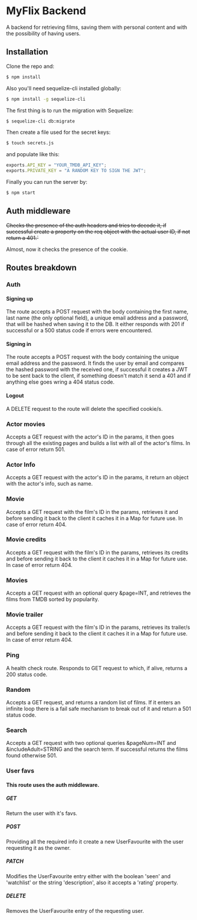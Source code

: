 # MyFlix Backend

A backend for retrieving films, saving them with personal content and with the possibility of having users.

## Installation

Clone the repo and:

```bash
$ npm install
```

Also you'll need sequelize-cli installed globally:

```bash
$ npm install -g sequelize-cli
```

The first thing is to run the migration with Sequelize:

```bash
$ sequelize-cli db:migrate
```

Then create a file used for the secret keys:

```bash
$ touch secrets.js
```

and populate like this:

```javascript
exports.API_KEY = "YOUR_TMDB_API_KEY";
exports.PRIVATE_KEY = "A RANDOM KEY TO SIGN THE JWT";
```

Finally you can run the server by:

```bash
$ npm start
```

## Auth middleware

~~Checks the presence of the auth headers and tries to decode it, if successful 
create a property on the req object with the actual user ID, if not return a 401.`~~

Almost, now it checks the presence of the cookie.

## Routes breakdown

### Auth

#### Signing up

The route accepts a POST request with the body containing the first name, last name (the only optional field), a unique email address and a password, that will be hashed when saving it to the DB. It either responds with 201 if successful or a 500 status code if errors were encountered.

#### Signing in

The route accepts a POST request with the body containing the unique email address and the password. It finds the user by email and compares the hashed password with the received one, if successful it creates a JWT to be sent back to the client, if something doesn't match it send a 401 and if anything else goes wring a 404 status code.

#### Logout
A DELETE request to the route will delete the specified cookie/s.
### Actor movies

Accepts a GET request with the actor's ID in the params, it then goes through all the existing pages and builds a list with all of the actor's films. In case of error return 501.

### Actor Info

Accepts a GET request with the actor's ID in the params, it return an object with
the actor's info, such as name.
### Movie

Accepts a GET request with the film's ID in the params, retrieves it and before sending it back to the client it caches it in a Map for future use. In case of error return 404.

### Movie credits

Accepts a GET request with the film's ID in the params, retrieves its credits and before sending it back to the client it caches it in a Map for future use. In case of error return 404.

### Movies

Accepts a GET request with an optional query &page=INT, and retrieves the films from TMDB sorted by popularity.

### Movie trailer

Accepts a GET request with the film's ID in the params, retrieves its trailer/s and before sending it back to the client it caches it in a Map for future use. In case of error return 404.

### Ping

A health check route. Responds to GET request to which, if alive, returns a 200 status code.

### Random

Accepts a GET request, and returns a random list of films. If it enters an infinite loop there is a fail safe mechanism to break out of it and return a 501 status code.

### Search

Accepts a GET request with two optional queries &pageNum=INT and &includeAdult=STRING and the search term. If successful returns the films found otherwise 501.

### User favs

#### This route uses the auth middleware.

##### GET

Return the user with it's favs.

##### POST

Providing all the required info it create a new UserFavourite with the user requesting it as the owner.

##### PATCH

Modifies the UserFavourite entry either with the boolean 'seen' and 'watchlist' or the string 'description', also it accepts a 'rating' property.

##### DELETE

Removes the UserFavourite entry of the requesting user.
